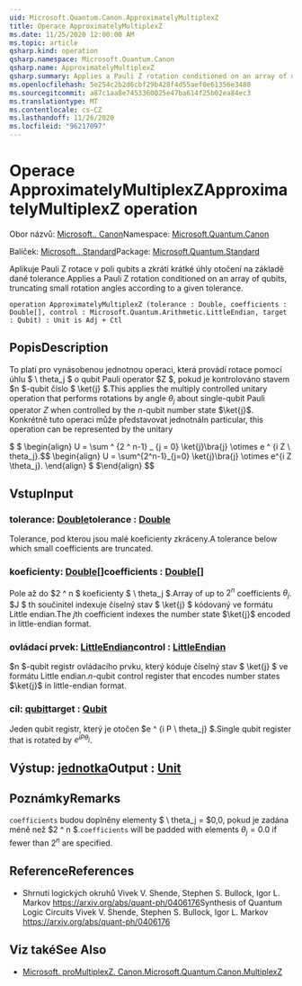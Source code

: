```yaml
---
uid: Microsoft.Quantum.Canon.ApproximatelyMultiplexZ
title: Operace ApproximatelyMultiplexZ
ms.date: 11/25/2020 12:00:00 AM
ms.topic: article
qsharp.kind: operation
qsharp.namespace: Microsoft.Quantum.Canon
qsharp.name: ApproximatelyMultiplexZ
qsharp.summary: Applies a Pauli Z rotation conditioned on an array of qubits, truncating small rotation angles according to a given tolerance.
ms.openlocfilehash: 5e254c2b2d6cbf29b428f4d55aef0e61356e3480
ms.sourcegitcommit: a87c1aa8e7453360025e47ba614f25b02ea84ec3
ms.translationtype: MT
ms.contentlocale: cs-CZ
ms.lasthandoff: 11/26/2020
ms.locfileid: "96217097"
---
```

# <a name="approximatelymultiplexz-operation"></a><span data-ttu-id="a6b69-102">Operace ApproximatelyMultiplexZ</span><span class="sxs-lookup"><span data-stu-id="a6b69-102">ApproximatelyMultiplexZ operation</span></span>

<span data-ttu-id="a6b69-103">Obor názvů: [Microsoft.. Canon](xref:Microsoft.Quantum.Canon)</span><span class="sxs-lookup"><span data-stu-id="a6b69-103">Namespace: [Microsoft.Quantum.Canon](xref:Microsoft.Quantum.Canon)</span></span>

<span data-ttu-id="a6b69-104">Balíček: [Microsoft.. Standard](https://nuget.org/packages/Microsoft.Quantum.Standard)</span><span class="sxs-lookup"><span data-stu-id="a6b69-104">Package: [Microsoft.Quantum.Standard](https://nuget.org/packages/Microsoft.Quantum.Standard)</span></span>


<span data-ttu-id="a6b69-105">Aplikuje Pauli Z rotace v poli qubits a zkrátí krátké úhly otočení na základě dané tolerance.</span><span class="sxs-lookup"><span data-stu-id="a6b69-105">Applies a Pauli Z rotation conditioned on an array of qubits, truncating small rotation angles according to a given tolerance.</span></span>

```qsharp
operation ApproximatelyMultiplexZ (tolerance : Double, coefficients : Double[], control : Microsoft.Quantum.Arithmetic.LittleEndian, target : Qubit) : Unit is Adj + Ctl
```


## <a name="description"></a><span data-ttu-id="a6b69-106">Popis</span><span class="sxs-lookup"><span data-stu-id="a6b69-106">Description</span></span>

<span data-ttu-id="a6b69-107">To platí pro vynásobenou jednotnou operaci, která provádí rotace pomocí úhlu $ \ theta_j $ o qubit Pauli operator $Z $, pokud je kontrolováno stavem $n $-qubit číslo $ \ket{j} $.</span><span class="sxs-lookup"><span data-stu-id="a6b69-107">This applies the multiply controlled unitary operation that performs rotations by angle $\theta_j$ about single-qubit Pauli operator $Z$ when controlled by the $n$-qubit number state $\ket{j}$.</span></span>
<span data-ttu-id="a6b69-108">Konkrétně tuto operaci může představovat jednotná</span><span class="sxs-lookup"><span data-stu-id="a6b69-108">In particular, this operation can be represented by the unitary</span></span>

<span data-ttu-id="a6b69-109">$ $ \begin{align} U = \sum ^ {2 ^ n-1} _ {j = 0} \ket{j}\bra{j} \otimes e ^ {i Z \ theta_j}.</span><span class="sxs-lookup"><span data-stu-id="a6b69-109">$$ \begin{align} U = \sum^{2^n-1}_{j=0} \ket{j}\bra{j} \otimes e^{i Z \theta_j}.</span></span>
<span data-ttu-id="a6b69-110">\end{align} $ $</span><span class="sxs-lookup"><span data-stu-id="a6b69-110">\end{align} $$</span></span>

## <a name="input"></a><span data-ttu-id="a6b69-111">Vstup</span><span class="sxs-lookup"><span data-stu-id="a6b69-111">Input</span></span>

### <a name="tolerance--double"></a><span data-ttu-id="a6b69-112">tolerance: [Double](xref:microsoft.quantum.lang-ref.double)</span><span class="sxs-lookup"><span data-stu-id="a6b69-112">tolerance : [Double](xref:microsoft.quantum.lang-ref.double)</span></span>

<span data-ttu-id="a6b69-113">Tolerance, pod kterou jsou malé koeficienty zkráceny.</span><span class="sxs-lookup"><span data-stu-id="a6b69-113">A tolerance below which small coefficients are truncated.</span></span>


### <a name="coefficients--double"></a><span data-ttu-id="a6b69-114">koeficienty: [Double](xref:microsoft.quantum.lang-ref.double)[]</span><span class="sxs-lookup"><span data-stu-id="a6b69-114">coefficients : [Double](xref:microsoft.quantum.lang-ref.double)[]</span></span>

<span data-ttu-id="a6b69-115">Pole až do $2 ^ n $ koeficienty $ \ theta_j $.</span><span class="sxs-lookup"><span data-stu-id="a6b69-115">Array of up to $2^n$ coefficients $\theta_j$.</span></span> <span data-ttu-id="a6b69-116">$J $ th součinitel indexuje číselný stav $ \ket{j} $ kódovaný ve formátu Little endian.</span><span class="sxs-lookup"><span data-stu-id="a6b69-116">The $j$th coefficient indexes the number state $\ket{j}$ encoded in little-endian format.</span></span>


### <a name="control--littleendian"></a><span data-ttu-id="a6b69-117">ovládací prvek: [LittleEndian](xref:Microsoft.Quantum.Arithmetic.LittleEndian)</span><span class="sxs-lookup"><span data-stu-id="a6b69-117">control : [LittleEndian](xref:Microsoft.Quantum.Arithmetic.LittleEndian)</span></span>

<span data-ttu-id="a6b69-118">$n $-qubit registr ovládacího prvku, který kóduje číselný stav $ \ket{j} $ ve formátu Little endian.</span><span class="sxs-lookup"><span data-stu-id="a6b69-118">$n$-qubit control register that encodes number states $\ket{j}$ in little-endian format.</span></span>


### <a name="target--qubit"></a><span data-ttu-id="a6b69-119">cíl: [qubit](xref:microsoft.quantum.lang-ref.qubit)</span><span class="sxs-lookup"><span data-stu-id="a6b69-119">target : [Qubit](xref:microsoft.quantum.lang-ref.qubit)</span></span>

<span data-ttu-id="a6b69-120">Jeden qubit registr, který je otočen $e ^ {i P \ theta_j} $.</span><span class="sxs-lookup"><span data-stu-id="a6b69-120">Single qubit register that is rotated by $e^{i P \theta_j}$.</span></span>



## <a name="output--unit"></a><span data-ttu-id="a6b69-121">Výstup: [jednotka](xref:microsoft.quantum.lang-ref.unit)</span><span class="sxs-lookup"><span data-stu-id="a6b69-121">Output : [Unit](xref:microsoft.quantum.lang-ref.unit)</span></span>



## <a name="remarks"></a><span data-ttu-id="a6b69-122">Poznámky</span><span class="sxs-lookup"><span data-stu-id="a6b69-122">Remarks</span></span>

<span data-ttu-id="a6b69-123">`coefficients` budou doplněny elementy $ \ theta_j = $0,0, pokud je zadána méně než $2 ^ n $.</span><span class="sxs-lookup"><span data-stu-id="a6b69-123">`coefficients` will be padded with elements $\theta_j = 0.0$ if fewer than $2^n$ are specified.</span></span>

## <a name="references"></a><span data-ttu-id="a6b69-124">Reference</span><span class="sxs-lookup"><span data-stu-id="a6b69-124">References</span></span>

- <span data-ttu-id="a6b69-125">Shrnutí logických okruhů Vivek V. Shende, Stephen S. Bullock, Igor L. Markov https://arxiv.org/abs/quant-ph/0406176</span><span class="sxs-lookup"><span data-stu-id="a6b69-125">Synthesis of Quantum Logic Circuits Vivek V. Shende, Stephen S. Bullock, Igor L. Markov https://arxiv.org/abs/quant-ph/0406176</span></span>

## <a name="see-also"></a><span data-ttu-id="a6b69-126">Viz také</span><span class="sxs-lookup"><span data-stu-id="a6b69-126">See Also</span></span>

- [<span data-ttu-id="a6b69-127">Microsoft. proMultiplexZ. Canon.</span><span class="sxs-lookup"><span data-stu-id="a6b69-127">Microsoft.Quantum.Canon.MultiplexZ</span></span>](xref:Microsoft.Quantum.Canon.MultiplexZ)